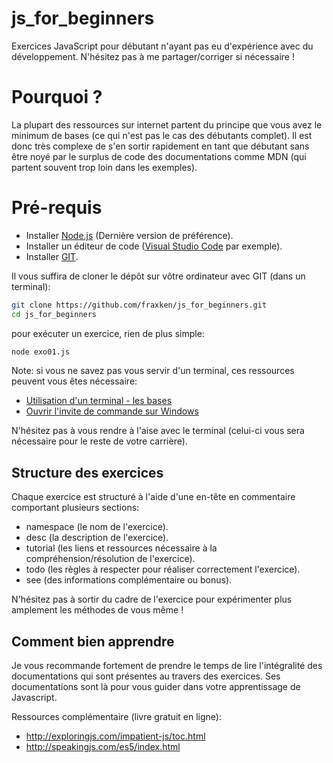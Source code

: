 # js_for_beginners
Exercices JavaScript pour débutant n'ayant pas eu d'expérience avec du développement. N'hésitez pas à me partager/corriger si nécessaire ! 

# Pourquoi ?
La plupart des ressources sur internet partent du principe que vous avez le minimum de bases (ce qui n'est pas le cas des débutants complet). Il est donc très complexe de s'en sortir rapidement en tant que débutant sans être noyé par le surplus de code des documentations comme MDN (qui partent souvent trop loin dans les exemples).

# Pré-requis

- Installer [Node.js](https://nodejs.org/en/) (Dernière version de préférence).
- Installer un éditeur de code ([Visual Studio Code](https://code.visualstudio.com/) par exemple).
- Installer [GIT](https://git-scm.com/).

Il vous suffira de cloner le dépôt sur vôtre ordinateur avec GIT (dans un terminal):

```bash
git clone https://github.com/fraxken/js_for_beginners.git
cd js_for_beginners
```

pour exécuter un exercice, rien de plus simple:
```bash
node exo01.js
```

Note: si vous ne savez pas vous servir d'un terminal, ces ressources peuvent vous êtes nécessaire:
- [Utilisation d'un terminal - les bases](https://www.kazenojiyu.fr/article/terminal-les-bases-de-l-utilisation)
- [Ouvrir l'invite de commande sur Windows](https://www.lecoindunet.com/comment-ouvrir-linvite-commande-windows-320)

N'hésitez pas à vous rendre à l'aise avec le terminal (celui-ci vous sera nécessaire pour le reste de votre carrière).

## Structure des exercices

Chaque exercice est structuré à l'aide d'une en-tête en commentaire comportant plusieurs sections:

- namespace (le nom de l'exercice).
- desc (la description de l'exercice).
- tutorial (les liens et ressources nécessaire à la compréhension/résolution de l'exercice).
- todo (les règles à respecter pour réaliser correctement l'exercice).
- see (des informations complémentaire ou bonus).

N'hésitez pas à sortir du cadre de l'exercice pour expérimenter plus amplement les méthodes de vous même !

## Comment bien apprendre

Je vous recommande fortement de prendre le temps de lire l'intégralité des documentations qui sont présentes au travers des exercices. Ses documentations sont là pour vous guider dans votre apprentissage de Javascript.

Ressources complémentaire (livre gratuit en ligne):
- http://exploringjs.com/impatient-js/toc.html
- http://speakingjs.com/es5/index.html
